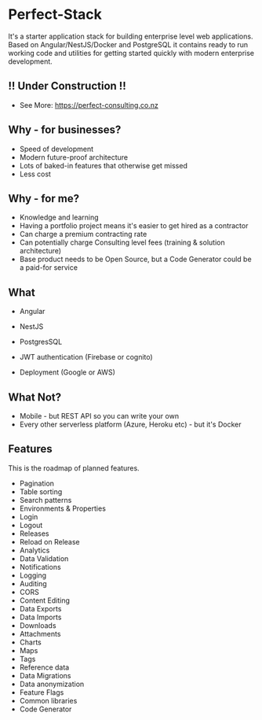 # Perfect-Stack

It's a starter application stack for building enterprise level web applications. Based on Angular/NestJS/Docker and 
PostgreSQL it contains ready to run working code and utilities for getting started quickly with modern 
enterprise development.

## !! Under Construction !!

 - See More: https://perfect-consulting.co.nz

## Why - for businesses?

- Speed of development
- Modern future-proof architecture
- Lots of baked-in features that otherwise get missed
- Less cost

## Why - for me?

- Knowledge and learning
- Having a portfolio project means it's easier to get hired as a contractor
- Can charge a premium contracting rate
- Can potentially charge Consulting level fees (training & solution architecture)
- Base product needs to be Open Source, but a Code Generator could be a paid-for service

## What

- Angular
- NestJS
- PostgresSQL

- JWT authentication (Firebase or cognito)
- Deployment (Google or AWS)


## What Not?

- Mobile - but REST API so you can write your own
- Every other serverless platform (Azure, Heroku etc)  - but it's Docker

## Features

This is the roadmap of planned features.

- Pagination
- Table sorting
- Search patterns
- Environments & Properties
- Login
- Logout
- Releases
- Reload on Release
- Analytics
- Data Validation
- Notifications
- Logging
- Auditing
- CORS
- Content Editing
- Data Exports
- Data Imports
- Downloads
- Attachments
- Charts
- Maps
- Tags
- Reference data
- Data Migrations
- Data anonymization
- Feature Flags
- Common libraries
- Code Generator

